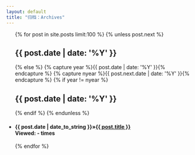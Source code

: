 ```yaml
---
layout: default
title: "归档：Archives"
---
```

<ul class="list-unstyled">
    {% for post in site.posts limit:100 %} 
    {% unless post.next %} 
    <h2>{{ post.date | date: '%Y' }}</h2> 
    {% else %} {% capture year %}{{ post.date | date: '%Y' }}{% endcapture %} {% capture nyear %}{{ post.next.date | date: '%Y' }}{% endcapture %} 
    {% if year != nyear %} 
    <h2>{{ post.date | date: '%Y' }}</h2> {% endif %} 
    {% endunless %} 
    <li>
        <h4><span>{{ post.date | date_to_string }}</span>&raquo;<a href="{{ post.url }}">{{ post.title }}</a>
        <div class="post-date">Viewed: <span data-hk-page="{{ site.url }}{{ post.url }}"> - </span> times 
        </div>
        </h4>
    </li> 
    {% endfor %} 
</ul> 
